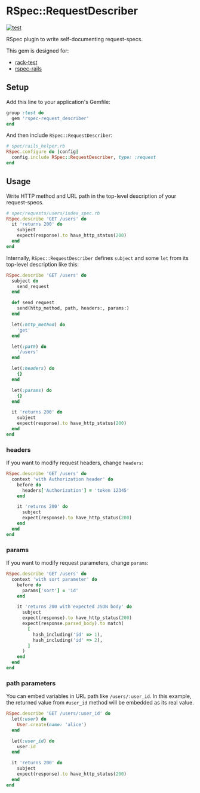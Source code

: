# RSpec::RequestDescriber

[![test](https://github.com/r7kamura/rspec-request_describer/actions/workflows/test.yml/badge.svg)](https://github.com/r7kamura/rspec-request_describer/actions/workflows/test.yml)

RSpec plugin to write self-documenting request-specs.

This gem is designed for:

- [rack-test](https://github.com/rack-test/rack-test)
- [rspec-rails](https://github.com/rspec/rspec-rails)

## Setup

Add this line to your application's Gemfile:

```ruby
group :test do
  gem 'rspec-request_describer'
end
```

And then include `RSpec::RequestDescriber`:

```ruby
# spec/rails_helper.rb
RSpec.configure do |config|
  config.include RSpec::RequestDescriber, type: :request
end
```

## Usage

Write HTTP method and URL path in the top-level description of your request-specs.

```ruby
# spec/requests/users/index_spec.rb
RSpec.describe 'GET /users' do
  it 'returns 200' do
    subject
    expect(response).to have_http_status(200)
  end
end
```

Internally, `RSpec::RequestDescriber` defines `subject` and some `let` from its top-level description like this:

```ruby
RSpec.describe 'GET /users' do
  subject do
    send_request
  end

  def send_request
    send(http_method, path, headers:, params:)
  end

  let(:http_method) do
    'get'
  end

  let(:path) do
    '/users'
  end

  let(:headers) do
    {}
  end

  let(:params) do
    {}
  end

  it 'returns 200' do
    subject
    expect(response).to have_http_status(200)
  end
end
```

### headers

If you want to modify request headers, change `headers`:

```ruby
RSpec.describe 'GET /users' do
  context 'with Authorization header' do
    before do
      headers['Authorization'] = 'token 12345'
    end

    it 'returns 200' do
      subject
      expect(response).to have_http_status(200)
    end
  end
end
```

### params

If you want to modify request parameters, change `params`:

```ruby
RSpec.describe 'GET /users' do
  context 'with sort parameter' do
    before do
      params['sort'] = 'id'
    end

    it 'returns 200 with expected JSON body' do
      subject
      expect(response).to have_http_status(200)
      expect(response.parsed_body).to match(
        [
          hash_including('id' => 1),
          hash_including('id' => 2),
        ]
      )
    end
  end
end
```

### path parameters

You can embed variables in URL path like `/users/:user_id`.
In this example, the returned value from `#user_id` method will be embedded as its real value.

```ruby
RSpec.describe 'GET /users/:user_id' do
  let(:user) do
    User.create(name: 'alice')
  end

  let(:user_id) do
    user.id
  end

  it 'returns 200' do
    subject
    expect(response).to have_http_status(200)
  end
end
```
